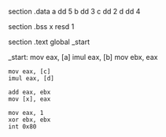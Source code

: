 section .data
    a dd 5
    b dd 3
    c dd 2
    d dd 4

section .bss
    x resd 1

section .text
    global _start

_start:
    mov eax, [a]
    imul eax, [b]
    mov ebx, eax
    
    mov eax, [c]
    imul eax, [d]
    
    add eax, ebx
    mov [x], eax
    
    mov eax, 1
    xor ebx, ebx
    int 0x80
